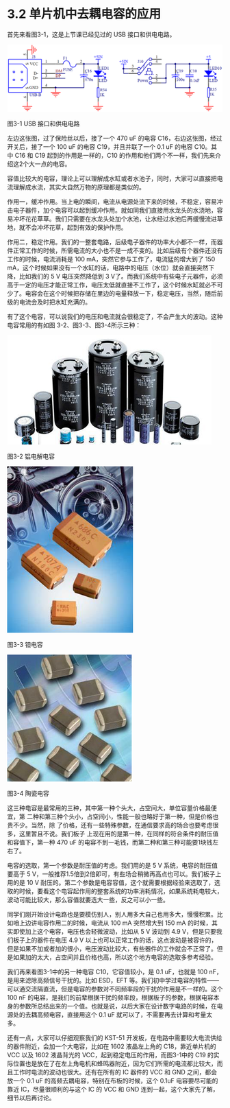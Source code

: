 # 3.2 单片机中去耦电容的应用

首先来看图3-1，这是上节课已经见过的 USB 接口和供电电路。

![](images/25.png)

图3-1 USB 接口和供电电路

左边这张图，过了保险丝以后，接了一个 470 uF 的电容 C16，右边这张图，经过开关后，接了一个 100 uF 的电容 C19，并且并联了一个 0.1 uF 的电容 C10。其中 C16 和 C19 起到的作用是一样的，C10 的作用和他们两个不一样，我们先来介绍这2个大一点的电容。

容值比较大的电容，理论上可以理解成水缸或者水池子，同时，大家可以直接把电流理解成水流，其实大自然万物的原理都是类似的。

作用一，缓冲作用。当上电的瞬间，电流从电源处流下来的时候，不稳定，容易冲击电子器件，加个电容可以起到缓冲作用。就如同我们直接用水龙头的水浇地，容易冲坏花花草草。我们只需要在水龙头处加个水池，让水经过水池后再缓慢流进草地，就不会冲坏花草，起到有效的保护作用。

作用二，稳定作用。我们的一整套电路，后级电子器件的功率大小都不一样，而器件正常工作的时候，所需电流的大小也不是一成不变的。比如后级有个器件还没有工作的时候，电流消耗是 100 mA，突然它参与工作了，电流猛的增大到了 150 mA，这个时候如果没有一个水缸的话，电路中的电压（水位）就会直接突然下降，比如我们的 5 V 电压突然降低到 3 V了。而我们系统中有些电子元器件，必须高于一定的电压才能正常工作，电压太低就直接不工作了，这个时候水缸就必不可少了。电容会在这个时候把存储在里边的电量释放一下，稳定电压，当然，随后前级的电流会及时把水缸充满的。

有了这个电容，可以说我们的电压和电流就会很稳定了，不会产生大的波动。这种电容常用的有如图 3-2、图3-3、图3-4所示三种：

![](images/26.png)

图3-2 铝电解电容

![](images/27.png)

图3-3  钽电容

![](images/28.png)

图3-4 陶瓷电容

这三种电容是最常用的三种，其中第一种个头大，占空间大，单位容量价格最便宜，第 二种和第三种个头小，占空间小，性能一般也略好于第一种，但是价格也贵不少。当然，除 了价格，还有一些特殊参数，在通信要求高的场合也要考虑很多，这里暂且不说。我们板子 上现在用的是第一种，在同样的符合条件的耐压值和容值下，第一种 470 uF 的电容不到一毛钱，而第二种和第三种可能要1块钱左右了。

电容的选取，第一个参数是耐压值的考虑。我们用的是 5 V 系统，电容的耐压值要高于 5 V，一般推荐1.5倍到2倍即可，有些场合稍微再高点也可以。我们板子上用的是 10 V 耐压的。第二个参数是电容容值，这个就需要根据经验来选取了，选取的时候，要看这个电容起作用的整套系统的功率消耗情况，如果系统耗电较大，波动可能比较大，那么容值就要选大一些，反之可以小一些。

同学们刚开始设计电路也是要模仿别人，别人用多大自己也用多大，慢慢积累。比如咱上边讲电容作用二的时候，电流从 100 mA 突然增大到 150 mA 的时候，其实即使加上这个电容，电压也会轻微波动，比如从 5 V 波动到 4.9 V，但是只要我们板子上的器件在电压 4.9 V 以上也可以正常工作的话，这点波动是被容许的，但是如果不加或者加的很小，电压波动比较大，有些器件的工作就会不正常了。但是如果加的太大，占空间并且价格也高，所以这个地方电容的选取多参考经验。

我们再来看图3-1中的另一种电容 C10，它容值较小，是 0.1 uF，也就是 100 nF，是用来滤除高频信号干扰的。比如 ESD，EFT 等。我们初中学过电容的特性——可以通交流隔直流，但是电容的参数对不同频率段的干扰的作用是不一样的。这个 100 nF 的电容，是我们的前辈根据干扰的频率段，根据板子的参数，根据电容本身的参数所总结出来的一个值。也就是说，以后大家在设计数字电路的时候，在电源处的去耦高频电容，直接用这个 0.1 uF 就可以了，不需要再去计算和考量太多。

还有一点，大家可以仔细观察我们的 KST-51 开发板，在电路中需要较大电流供给的器件附近，会加一个大电容，比如在 1602 液晶左上角的 C18，靠近单片机的 VCC 以及 1602 液晶背光的 VCC，起到稳定电压的作用，而图3-1中的 C19 的实际位置也是放在了在左上角电机和蜂鸣器附近，因为它们所需的电流都比较大，而且工作时电流的波动也很大。还有在所有的 IC 器件的 VCC 和 GND 之间，都会放一个 0.1 uF 的高频去耦电容，特别在布板的时候，这个 0.1uF 电容要尽可能的靠近 IC，尽量很顺利的与这个 IC 的 VCC 和 GND 连到一起，这个大家先了解，细节以后再讨论。